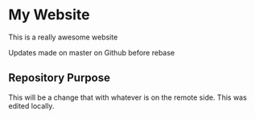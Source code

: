 # My Website 

This is a really awesome website

Updates made on master on Github before rebase 

## Repository Purpose 

This will be a change that 
with whatever is on the remote side. 
This was edited locally. 